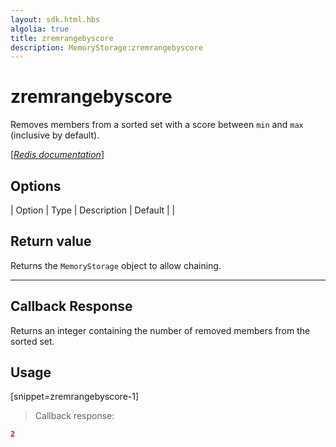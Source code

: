 ```yaml
---
layout: sdk.html.hbs
algolia: true
title: zremrangebyscore
description: MemoryStorage:zremrangebyscore
---
```


  

# zremrangebyscore
Removes members from a sorted set with a score between `min` and `max` (inclusive by default).

[[_Redis documentation_]](https://redis.io/commands/zremrangebyscore)


## Options

| Option | Type | Description | Default |
|
## Return value

Returns the `MemoryStorage` object to allow chaining.

---

## Callback Response

Returns an integer containing the number of removed members from the sorted set.

## Usage

[snippet=zremrangebyscore-1]
> Callback response:

```json
2
```